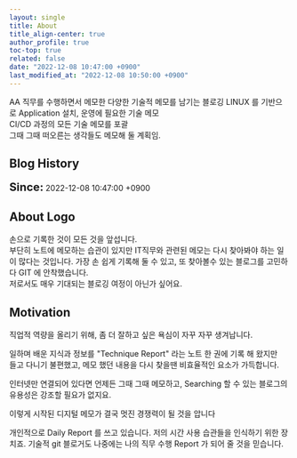 ```yaml
---
layout: single
title: About
title_align-center: true
author_profile: true
toc-top: true
related: false
date: "2022-12-08 10:47:00 +0900"
last_modified_at: "2022-12-08 10:50:00 +0900"
---
```


AA 직무를 수행하면서 메모한 다양한 기술적 메모를 남기는 블로깅
LINUX 를 기반으로 Application 설치, 운영에 필요한 기술 메모 <br/>
CI/CD 과정의 모든 기술 메모를 포괄<br/>
그때 그때 떠오른는 생각들도 메모해 둘 계획임.


## Blog History

<span style="font-size: 20px;font-weight: bold;">Since:</span><span> 2022-12-08 10:47:00 +0900</span>

## About Logo

손으로 기록한 것이 모든 것을 앞섭니다.<br/>
부단히 노트에 메모하는 습관이 있지만 IT직무와 관련된 메모는 
다시 찾아봐야 하는 일이 많다는 것입니다.
가장 손 쉽게 기록해 둘 수 있고, 또 찾아볼수 있는 블로그를 고민하다 GIT 에 안착했습니다. <br/>
저로서도 매우 기대되는 블로깅 여정이 아닌가 싶어요.<br/>

## Motivation

직업적 역량을 올리기 위해, 좀 더 잘하고 싶은 욕심이 자꾸 자꾸 생겨납니다. 

일하며 배운 지식과 정보를 "Technique Report" 라는 노트 한 권에 기록 해 왔지만 <br/>
들고 다니기 불편했고, 메모 했던 내용을 다시 찾을땐 비효율적인 요소가 가득합니다.

인터넷만 연결되어 있다면 언제든 그때 그때 메모하고, Searching 할 수 있는 블로그의 유용성은 
강조할 필요가 없지요.<br/>

이렇게 시작된 디지털 메모가 결국 멋진 경쟁력이 될 것을 압니다

개인적으로 Daily Report 를 쓰고 있습니다. 저의 시간 사용 습관들을 인식하기 위한 장치죠. 
기술적 git 블로거도 나중에는 나의 직무 수행 Report 가 되어 줄 것을 믿습니다.


